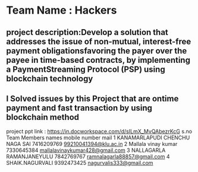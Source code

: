 # Team Name : Hackers
## project description:Develop a solution that addresses the issue of non-mutual, interest-free payment obligationsfavoring the payer over the payee in time-based contracts, by implementing a PaymentStreaming Protocol (PSP) using blockchain technology
## I Solved issues by this Project that are ontime payment and fast transaction by using blockchain method
project ppt link : https://in.docworkspace.com/d/sILmX_MvQAbezrKcG
s.no       Team Members names                mobile number                    mail
  1    KANAMARLAPUDI CHENCHU NAGA SAI        7416209769                99210041394@klu.ac.in
  2          Mallala vinay kumar             7330645384              mallalavinaykumar428@gmail.com
  3     NALLAGARLA RAMANJANEYULU             7842769767              ramnalagarla88857@gmail.com
4           SHAIK.NAGURVALI                  9392473425              nagurvalis333@gmail.com          
